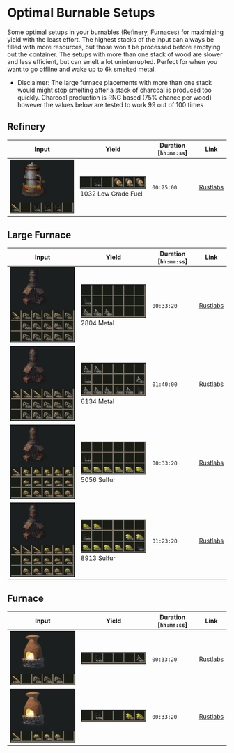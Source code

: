 # Optimal Burnable Setups

Some optimal setups in your burnables (Refinery, Furnaces) for maximizing yield with the least effort. The highest stacks of the input can always be filled with more resources, but those won't be processed before emptying out the container. The setups with more than one stack of wood are slower and less efficient, but can smelt a lot uninterrupted. Perfect for when you want to go offline and wake up to 6k smelted metal.

- Disclaimer: The large furnace placements with more than one stack would might stop smelting after a stack of charcoal is produced too quickly. Charcoal production is RNG based (75% chance per wood) however the values below are tested to work 99 out of 100 times

## Refinery

| Input                                     | Yield                                                        | Duration [`hh:mm:ss`] | Link                                                         |
| ----------------------------------------- | ------------------------------------------------------------ | --------------------- | ------------------------------------------------------------ |
| ![](resources/burnables/oil-refinery.png) | ![](resources/burnables/oil-refinery-done.png)<br />1032 Low Grade Fuel | `00:25:00`            | [Rustlabs](https://rustlabs.com/smelter=-1293296287#content=bNlCsgB57v_GebhuY2dHYmS7MwOCorI4uY2dHXU5icam) |

## Large Furnace

| Input                                                 | Yield                                                        | Duration [`hh:mm:ss`] | Link                                                         |
| ----------------------------------------------------- | ------------------------------------------------------------ | --------------------- | ------------------------------------------------------------ |
| ![](resources/burnables/large-furnace-metal.png)      | ![](resources/burnables/large-furnace-metal-done.png)<br />2804 Metal | `00:33:20`            | [Rustlabs](https://rustlabs.com/smelter=-1992717673#content=b4hCsgB57v_Hz8bEPhiwEWxQrYfNSf7KCHz8bEPhiwEWxQrYaqewEWxQrYfNSf7KCHz8bEPhiwEWxQrYfNSf7KCGebfNSf7J5sZ3c0smuS0GVuJKlpyl2i6cZ3c0soqHe) |
| ![](resources/burnables/large-furnace-metal-max.png)  | ![](resources/burnables/large-furnace-metal-max-done.png)<br />6134 Metal | `01:40:00`            | [Rustlabs](https://rustlabs.com/smelter=-1992717673#content=b5lCsgB57v_HXizVJPx7heHM_oLFOwEWxQvLHz8bEPwwfNSf7Lzybarz8bEPwwfNSf7LzywEWxQvLHz8bEPwwfNSf7Lzcbarz8bEO_AS0GVuJqlpyl2jWbz8bEPoVlpyl2kWqHe) |
| ![](resources/burnables/large-furnace-sulfur.png)     | ![](resources/burnables/large-furnace-sulfur-done.png)<br />5056 Sulfur | `00:33:20`            | [Rustlabs](https://rustlabs.com/smelter=-1992717673#content=b8ACsgB57v_H0e-5whj6b0e-5whj6b0e-5whj6b0e-5whj6b0e-5whj6aebh1t-HyCNKh1t-HyCNKh1t-HyCNKh1t-HyCNKh1t-HyCNKaqeFrp_fHX9j0e-5whiXt7j-WSorM41t-HyCNl41t-HyCNIGHe) |
| ![](resources/burnables/large-furnace-sulfur-max.png) | ![](resources/burnables/large-furnace-sulfur-max-done.png)<br />8913 Sulfur | `01:23:20`            | [Rustlabs](https://rustlabs.com/smelter=-1992717673#content=b8FCsgB57t_JIqZFhsV1ojdn9Dk-q_IF9ldLFOFrp_fHYV1pON-cW6x7aqeFrp_fHYV1pON-cW6x7h1t-HyCR0d7j-WSovZH0e-5whkXycaJ7j-WSopMVON-cW6gGFrp_fHYDwFrp_fHYE7Frp_fHYSaaHe) |

## Furnace

| Input                                       | Yield                                            | Duration [`hh:mm:ss`] | Link                                                         |
| ------------------------------------------- | ------------------------------------------------ | --------------------- | ------------------------------------------------------------ |
| ![](resources/burnables/furnace-metal.png)  | ![](resources/burnables/furnace-metal-done.png)  | `00:33:20`            | [Rustlabs](https://rustlabs.com/smelter=-1999722522#content=bMyCsgB57v_GebfNSf7KCHz8bEPhiwEWxQrYaqem) |
| ![](resources/burnables/furnace-sulfur.png) | ![](resources/burnables/furnace-sulfur-done.png) | `00:33:20`            | [Rustlabs](https://rustlabs.com/smelter=-1999722522#content=bNwCsgB57v_Gebh1t-HyCNKh1t-HyCNKh1t-HyCNtqqem) |